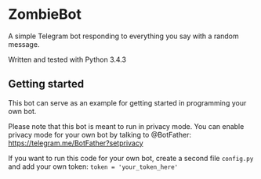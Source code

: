 # ZombieBot
A simple Telegram bot responding to everything you say with a random message.

Written and tested with Python 3.4.3

## Getting started

This bot can serve as an example for getting started in programming your own bot.

Please note that this bot is meant to run in privacy mode. You can enable privacy mode for your own bot by talking to @BotFather: https://telegram.me/BotFather?setprivacy

If you want to run this code for your own bot, create a second file `config.py` and add your own token: `token = 'your_token_here'`
